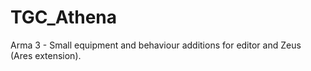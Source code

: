 # TGC_Athena
Arma 3 - Small equipment and behaviour additions for editor and Zeus (Ares extension).
